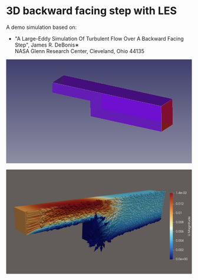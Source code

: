 # 3D backward facing step with LES

A demo simulation based on:
 - "A Large-Eddy Simulation Of Turbulent Flow Over A Backward Facing Step", James R. DeBonis∗ \
  NASA Glenn Research Center, Cleveland, Ohio 44135

![screenshot](geom.png)

![screenshot](result.png)
